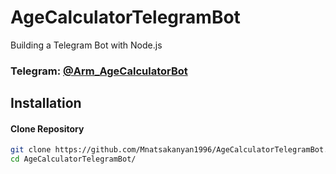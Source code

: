 # AgeCalculatorTelegramBot
Building a Telegram Bot with Node.js

### Telegram: [@Arm_AgeCalculatorBot](https://t.me/arm_AgeCalculator_Bot)

## Installation

#### Clone Repository
```bash
git clone https://github.com/Mnatsakanyan1996/AgeCalculatorTelegramBot.git
cd AgeCalculatorTelegramBot/

